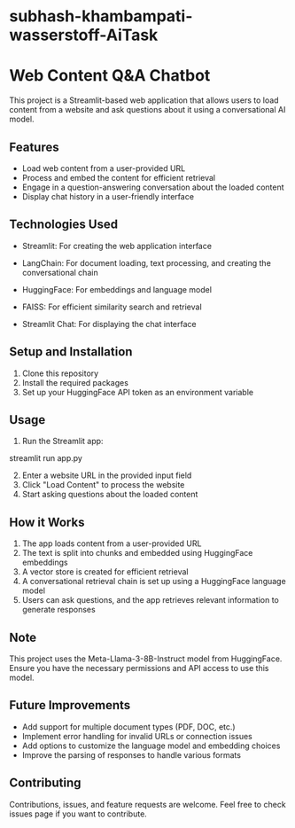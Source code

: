 # subhash-khambampati-wasserstoff-AiTask

# Web Content Q&A Chatbot

This project is a Streamlit-based web application that allows users to load content from a website and ask questions about it using a conversational AI model.

## Features

- Load web content from a user-provided URL
- Process and embed the content for efficient retrieval
- Engage in a question-answering conversation about the loaded content
- Display chat history in a user-friendly interface

## Technologies Used

- Streamlit: For creating the web application interface
- LangChain: For document loading, text processing, and creating the conversational chain
- HuggingFace: For embeddings and language model

- FAISS: For efficient similarity search and retrieval
- Streamlit Chat: For displaying the chat interface

## Setup and Installation

1. Clone this repository
2. Install the required packages
3. Set up your HuggingFace API token as an environment variable
## Usage

1. Run the Streamlit app:

streamlit run app.py

2. Enter a website URL in the provided input field
3. Click "Load Content" to process the website
4. Start asking questions about the loaded content

## How it Works

1. The app loads content from a user-provided URL
2. The text is split into chunks and embedded using HuggingFace embeddings
3. A vector store is created for efficient retrieval
4. A conversational retrieval chain is set up using a HuggingFace language model
5. Users can ask questions, and the app retrieves relevant information to generate responses

## Note

This project uses the Meta-Llama-3-8B-Instruct model from HuggingFace. Ensure you have the necessary permissions and API access to use this model.

## Future Improvements

- Add support for multiple document types (PDF, DOC, etc.)
- Implement error handling for invalid URLs or connection issues
- Add options to customize the language model and embedding choices
- Improve the parsing of responses to handle various formats

## Contributing

Contributions, issues, and feature requests are welcome. Feel free to check issues page if you want to contribute.

